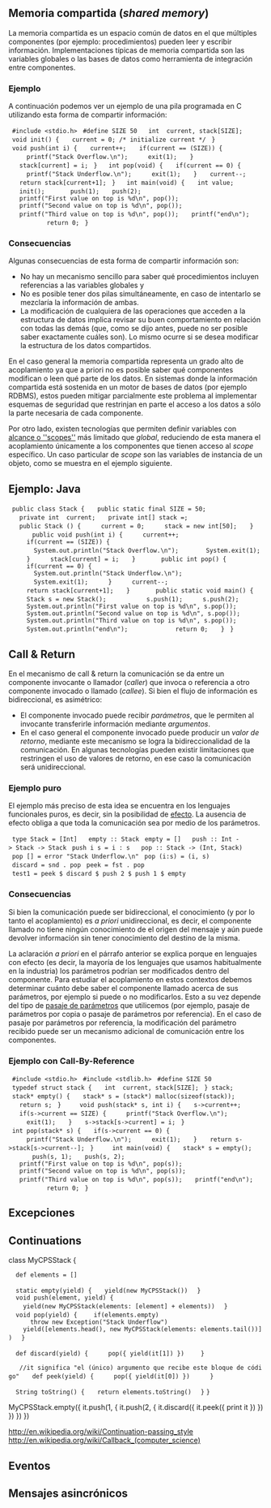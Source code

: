 Memoria compartida (*shared memory*)
------------------------------------

La memoria compartida es un espacio común de datos en el que múltiples componentes (por ejemplo: procedimientos) pueden leer y escribir información. Implementaciones típicas de memoria compartida son las variables globales o las bases de datos como herramienta de integración entre componentes.

### Ejemplo

A continuación podemos ver un ejemplo de una pila programada en C utilizando esta forma de compartir información:

` #include <stdio.h>`
` #define SIZE 50`
` `
` int  current, stack[SIZE];`
` `
` void init() {`
`   current = 0; /* initialize current */`
` }`
` `
` void push(int i) {`
`   current++;`
`   if(current == (SIZE)) {`
`     printf("Stack Overflow.\n");`
`     exit(1);`
`   }`
`   stack[current] = i;`
` }`
` `
` int pop(void) {`
`   if(current == 0) {`
`     printf("Stack Underflow.\n");`
`     exit(1);`
`   }`
`   current--;`
`   return stack[current+1];`
` }`
` `
` int main(void) {`
`   int value;`
`   init();`
`   `
`   push(1);`
`   push(2);`
`   printf("First value on top is %d\n", pop());`
`   printf("Second value on top is %d\n", pop());`
`   printf("Third value on top is %d\n", pop());`
`   printf("end\n");`
`       `
`   return 0;`
` }`

### Consecuencias

Algunas consecuencias de esta forma de compartir información son:

-   No hay un mecanismo sencillo para saber qué procedimientos incluyen referencias a las variables globales y
-   No es posible tener dos pilas simultáneamente, en caso de intentarlo se mezclaría la información de ambas.
-   La modificación de cualquiera de las operaciones que acceden a la estructura de datos implica revisar su buen comportamiento en relación con todas las demás (que, como se dijo antes, puede no ser posible saber exactamente cuáles son). Lo mismo ocurre si se desea modificar la estructura de los datos compartidos.

En el caso general la memoria compartida representa un grado alto de acoplamiento ya que a priori no es posible saber qué componentes modifican o leen qué parte de los datos. En sistemas donde la información compartida está sostenida en un motor de bases de datos (por ejemplo RDBMS), estos pueden mitigar parcialmente este problema al implementar esquemas de seguridad que restrinjan en parte el acceso a los datos a sólo la parte necesaria de cada componente.

Por otro lado, existen tecnologías que permiten definir variables con [alcance o ''scopes''](alcance-o---scopes--.html) más limitado que *global*, reduciendo de esta manera el acoplamiento únicamente a los componentes que tienen acceso al *scope* específico. Un caso particular de *scope* son las variables de instancia de un objeto, como se muestra en el ejemplo siguiente.

Ejemplo: Java
-------------

` public class Stack {`
`   public static final SIZE = 50;`
`   private int  current;`
`   private int[] stack =;`
`   `
`   public Stack () {`
`     current = 0;`
`     stack = new int[50];`
`   }`
`   `
`   public void push(int i) {`
`     current++;`
`     if(current == (SIZE)) {`
`       System.out.println("Stack Overflow.\n");`
`       System.exit(1);`
`     }`
`     stack[current] = i;`
`   }`
`   `
`   public int pop() {`
`     if(current == 0) {`
`       System.out.println("Stack Underflow.\n");`
`       System.exit(1);`
`     }`
`     current--;`
`     return stack[current+1];`
`   }`
`   `
`   public static void main() {`
`     Stack s = new Stack();`
`     `
`     s.push(1);`
`     s.push(2);`
`     System.out.println("First value on top is %d\n", s.pop());`
`     System.out.println("Second value on top is %d\n", s.pop());`
`     System.out.println("Third value on top is %d\n", s.pop());`
`     System.out.println("end\n");`
`       `
`     return 0;`
`   }`
` }`

Call & Return
-------------

En el mecanismo de call & return la comunicación se da entre un componente invocante o llamador (*caller*) que invoca o referencia a otro componente invocado o llamado (*callee*). Si bien el flujo de información es bidireccional, es asimétrico:

-   El componente invocado puede recibir *parámetros*, que le permiten al invocante transferirle información mediante *argumentos*.
-   En el caso general el componente invocado puede producir un *valor de retorno*, mediante este mecanismo se logra la bidireccionalidad de la comunicación. En algunas tecnologías pueden existir limitaciones que restringen el uso de valores de retorno, en ese caso la comunicación será unidireccional.

### Ejemplo puro

El ejemplo más preciso de esta idea se encuentra en los lenguajes funcionales puros, es decir, sin la posibilidad de [ efecto](transparencia-referencial--efecto-de-lado-y-asignacion-destructiva.html). La ausencia de efecto obliga a que toda la comunicación sea por medio de los parámetros.

` type Stack = [Int]`
` `
` empty :: Stack`
` empty = []`
` `
` push :: Int -> Stack -> Stack`
` push i s = i : s`
` `
` pop :: Stack -> (Int, Stack)`
` pop [] = error "Stack Underflow.\n"`
` pop (i:s) = (i, s)`
` `
` discard = snd . pop`
` peek = fst . pop`
` `
` test1 = peek $ discard $ push 2 $ push 1 $ empty`
` `

### Consecuencias

Si bien la comunicación puede ser bidireccional, el conocimiento (y por lo tanto el acoplamiento) es *a priori* unidireccional, es decir, el componente llamado no tiene ningún conocimiento de el origen del mensaje y aún puede devolver información sin tener conocimiento del destino de la misma.

La aclaración *a priori* en el párrafo anterior se explica porque en lenguajes con efecto (es decir, la mayoría de los lenguajes que usamos habitualmente en la industria) los parámetros podrían ser modificados dentro del componente. Para estudiar el acoplamiento en estos contextos debemos determinar cuánto debe saber el componente llamado acerca de sus parámetros, por ejemplo si puede o no modificarlos. Esto a su vez depende del tipo de [pasaje de parámetros](pasaje-de-parametros.html) que utilicemos (por ejemplo, pasaje de parámetros por copia o pasaje de parámetros por referencia). En el caso de pasaje por parámetros por referencia, la modificación del parámetro recibido puede ser un mecanismo adicional de comunicación entre los componentes.

### Ejemplo con Call-By-Reference

` #include <stdio.h>`
` #include <stdlib.h>`
` #define SIZE 50`
` `
` typedef struct stack {`
`   int  current, stack[SIZE];`
` } stack;`
` `
` stack* empty() {`
`   stack* s = (stack*) malloc(sizeof(stack));`
`   return s;`
` }`
`   `
` void push(stack* s, int i) {`
`   s->current++;`
`   if(s->current == SIZE) {`
`     printf("Stack Overflow.\n");`
`     exit(1);`
`   }`
`   s->stack[s->current] = i;`
` }`
` `
` int pop(stack* s) {`
`   if(s->current == 0) {`
`     printf("Stack Underflow.\n");`
`     exit(1);`
`   }`
`   return s->stack[s->current--];`
` }`
`   `
` int main(void) {`
`   stack* s = empty();`
`   `
`   push(s, 1);`
`   push(s, 2);`
`   printf("First value on top is %d\n", pop(s));`
`   printf("Second value on top is %d\n", pop(s));`
`   printf("Third value on top is %d\n", pop(s));`
`   printf("end\n");`
`       `
`   return 0;`
` }`

Excepciones
-----------

Continuations
-------------

class MyCPSStack {

`  def elements = []`

`  static empty(yield) {`
`   yield(new MyCPSStack())`
`  }`
`  `
`  void push(element, yield) {`
`    yield(new MyCPSStack(elements: [element] + elements))`
`  }`
`  `
`  void pop(yield) {`
`    if(elements.empty)`
`      throw new Exception("Stack Underflow")`
`    yield([elements.head(), new MyCPSStack(elements: elements.tail())])`
`  }`

`  def discard(yield) {`
`     pop({ yield(it[1]) })  `
`  }`

`   //it significa "el (único) argumento que recibe este bloque de código"`
`   def peek(yield) {`
`     pop({ yield(it[0]) })  `
`   }`

`  String toString() {`
`   return elements.toString()`
`  }`
`}`

MyCPSStack.empty({ it.push(1, { it.push(2, { it.discard({ it.peek({ print it }) }) }) }) })

<http://en.wikipedia.org/wiki/Continuation-passing_style> <http://en.wikipedia.org/wiki/Callback_(computer_science)>

Eventos
-------

Mensajes asincrónicos
---------------------
